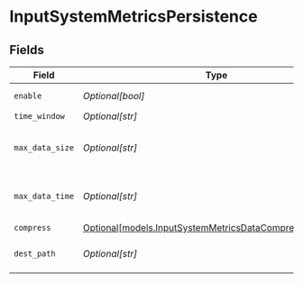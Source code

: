 # InputSystemMetricsPersistence


## Fields

| Field                                                                                                                | Type                                                                                                                 | Required                                                                                                             | Description                                                                                                          |
| -------------------------------------------------------------------------------------------------------------------- | -------------------------------------------------------------------------------------------------------------------- | -------------------------------------------------------------------------------------------------------------------- | -------------------------------------------------------------------------------------------------------------------- |
| `enable`                                                                                                             | *Optional[bool]*                                                                                                     | :heavy_minus_sign:                                                                                                   | Spool metrics to disk for Cribl Edge and Search                                                                      |
| `time_window`                                                                                                        | *Optional[str]*                                                                                                      | :heavy_minus_sign:                                                                                                   | Time span for each file bucket                                                                                       |
| `max_data_size`                                                                                                      | *Optional[str]*                                                                                                      | :heavy_minus_sign:                                                                                                   | Maximum disk space allowed to be consumed (examples: 420MB, 4GB). When limit is reached, older data will be deleted. |
| `max_data_time`                                                                                                      | *Optional[str]*                                                                                                      | :heavy_minus_sign:                                                                                                   | Maximum amount of time to retain data (examples: 2h, 4d). When limit is reached, older data will be deleted.         |
| `compress`                                                                                                           | [Optional[models.InputSystemMetricsDataCompressionFormat]](../models/inputsystemmetricsdatacompressionformat.md)     | :heavy_minus_sign:                                                                                                   | N/A                                                                                                                  |
| `dest_path`                                                                                                          | *Optional[str]*                                                                                                      | :heavy_minus_sign:                                                                                                   | Path to use to write metrics. Defaults to $CRIBL_HOME/state/system_metrics                                           |